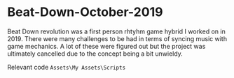 # Beat-Down-October-2019
Beat Down revolution was a first person rhtyhm game hybrid I worked on in 2019. There were many challenges to be had in terms of syncing music with game mechanics. A lot of these were figured out but the project was ultimately cancelled due to the concept being a bit unwieldy.

Relevant code `Assets\My Assets\Scripts`
